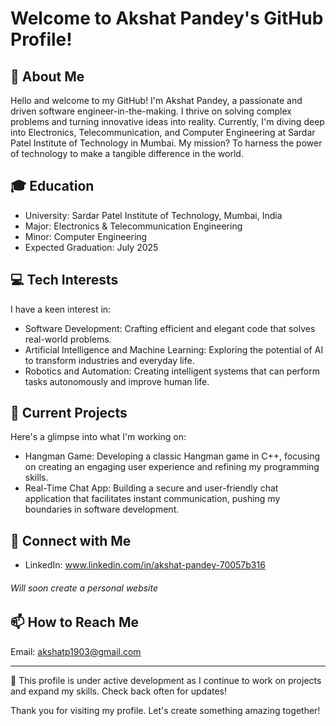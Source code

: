 # Welcome to Akshat Pandey's GitHub Profile!

## 👋 About Me
Hello and welcome to my GitHub! I'm Akshat Pandey, a passionate and driven software engineer-in-the-making. I thrive on solving complex problems and turning innovative ideas into reality. Currently, I'm diving deep into Electronics, Telecommunication, and Computer Engineering at Sardar Patel Institute of Technology in Mumbai. My mission? To harness the power of technology to make a tangible difference in the world.

## 🎓 Education
- University: Sardar Patel Institute of Technology, Mumbai, India
- Major: Electronics & Telecommunication Engineering
- Minor: Computer Engineering
- Expected Graduation: July 2025

## 💻 Tech Interests
I have a keen interest in:
- Software Development: Crafting efficient and elegant code that solves real-world problems.
- Artificial Intelligence and Machine Learning: Exploring the potential of AI to transform industries and everyday life.
- Robotics and Automation: Creating intelligent systems that can perform tasks autonomously and improve human life.

## 🚀 Current Projects
Here's a glimpse into what I'm working on:
- Hangman Game: Developing a classic Hangman game in C++, focusing on creating an engaging user experience and refining my programming skills.
- Real-Time Chat App: Building a secure and user-friendly chat application that facilitates instant communication, pushing my boundaries in software development.


## 🔗 Connect with Me
- LinkedIn: www.linkedin.com/in/akshat-pandey-70057b316
  
###### Will soon create a personal website

## 📫 How to Reach Me
Email: akshatp1903@gmail.com

---

🌱 This profile is under active development as I continue to work on projects and expand my skills. Check back often for updates!

Thank you for visiting my profile. Let's create something amazing together!
